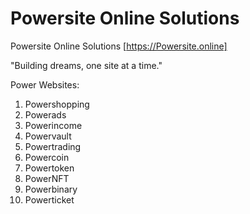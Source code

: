 # Powersite Online Solutions

Powersite Online Solutions 
[https://Powersite.online]

"Building dreams, one site at a time."

Power Websites:
1. Powershopping
2. Powerads
3. Powerincome
4. Powervault
5. Powertrading
6. Powercoin
7. Powertoken
8. PowerNFT
9. Powerbinary 
10. Powerticket


